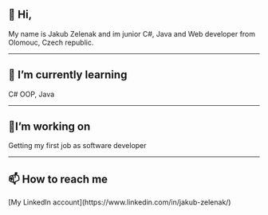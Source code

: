 <h2>👋 Hi,</h2>
My name is Jakub Zelenak and im junior C#, Java and Web developer from Olomouc, Czech republic.
<hr/>
<h2>🌱 I’m currently learning</h2>
C# OOP, Java
<hr/>
<h2>👷I’m working on</h2>
Getting my first job as software developer
<hr/>
<h2>📫 How to reach me</h2>
[My LinkedIn account](https://www.linkedin.com/in/jakub-zelenak/)
<!---
kubazela/kubazela is a ✨ special ✨ repository because its `README.md` (this file) appears on your GitHub profile.
You can click the Preview link to take a look at your changes.
--->
